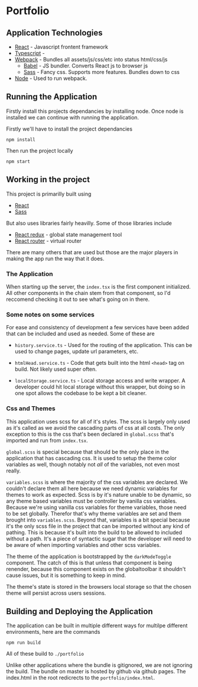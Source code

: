 # Portfolio

## Application Technologies

- [React](https://reactjs.org/docs/getting-started.html) - Javascript frontent framework
- [Typescript](https://www.typescriptlang.org/docs/handbook/react.html) -
- [Webpack](https://webpack.js.org/) - Bundles all assets/js/css/etc into status html/css/js
  - [Babel](https://webpack.js.org/loaders/babel-loader/) - JS bundler. Converts React js to browser js
  - [Sass](https://github.com/webpack-contrib/sass-loader) - Fancy css. Supports more features. Bundles down to css
- [Node](https://nodejs.org/en/) - Used to run webpack.

## Running the Application

Firstly install this projects dependancies by installing node. Once node is installed we can continue with running the application.

Firstly we'll have to install the project dependancies

```
npm install
```

Then run the project locally

```
npm start
```

## Working in the project

This project is primarilly built using

- [React](https://reactjs.org/docs/getting-started.html)
- [Sass](https://github.com/webpack-contrib/sass-loader)

But also uses libraries fairly heavilly. Some of those libraries include

- [React redux](https://react-redux.js.org/api/hooks) - global state management tool
- [React router](https://reactrouter.com/web/guides/quick-start) - virtual router

There are many others that are used but those are the major players in making the app run the way that it does.

### The Application

When starting up the server, the `index.tsx` is the first component initialized. All other components in the chain stem from that component, so I'd reccomend checking it out to see what's going on in there.

### Some notes on some services

For ease and consistency of development a few services have been added that can be included and used as needed. Some of these are

- `history.service.ts` - Used for the routing of the application. This can be used to change pages, update url parameters, etc.

- `htmlHead.service.ts` - Code that gets built into the html `<head>` tag on build. Not likely used super often.

- `localStorage.service.ts` - Local storage access and write wrapper. A developer could hit local storage without this wrapper, but doing so in one spot allows the codebase to be kept a bit cleaner.

### Css and Themes

This application uses scss for all of it's styles. The scss is largely only used as it's called as we avoid the cascading parts of css at all costs. The only exception to this is the css that's been declared in `global.scss` that's imported and run from `index.tsx`.

`global.scss` is special because that should be the only place in the application that has cascading css. It is used to setup the theme color variables as well, though notably not _all_ of the variables, not even most really.

`variables.scss` is where the majority of the css variables are declared. We couldn't declare them all here because we need dynamic variables for themes to work as expected. Scss is by it's nature unable to be dynamic, so any theme based variables must be controller by vanilla css variables. Because we're using vanilla css variables for theme variables, those need to be set globally. Therefor that's why theme variables are set and them brought into `variables.scss`. Beyond that, variables is a bit special because it's the only scss file in the project that can be imported without any kind of pathing. This is because it's built into the build to be allowed to included without a path. It's a piece of syntactic sugar that the developer will need to be aware of when importing variables and other scss variables.

The theme of the application is bootstrapped by the `darkModeToggle` component. The catch of this is that unless that component is being renender, because this component exists on the globaltoolbar it shouldn't cause issues, but it is something to keep in mind.

The theme's state is stored in the browsers local storage so that the chosen theme will persist across users sessions.

## Building and Deploying the Application

The application can be built in multiple different ways for multilpe different environments, here are the commands

```
npm run build
```

All of these build to `./portfolio`

Unlike other applications where the bundle is gitignored, we are not ignoring the build. The bundle on master is hosted by github via github pages. The index.html in the root redicrects to the `portfolio/index.html`.
